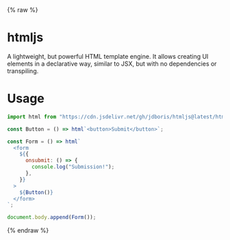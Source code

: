 {% raw %}

# htmljs

A lightweight, but powerful HTML template engine. It allows creating UI elements in a declarative way, similar to JSX, but with no dependencies or transpiling.

# Usage

```javascript
import html from "https://cdn.jsdelivr.net/gh/jdboris/htmljs@latest/html.js";

const Button = () => html`<button>Submit</button>`;

const Form = () => html`
  <form
    ${{
      onsubmit: () => {
        console.log("Submission!");
      },
    }}
  >
    ${Button()}
  </form>
`;

document.body.append(Form());
```

{% endraw %}
